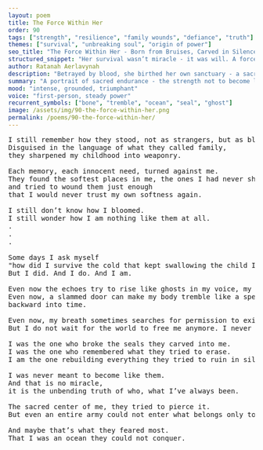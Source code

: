 ```yaml
---
layout: poem
title: The Force Within Her
order: 90
tags: ["strength", "resilience", "family wounds", "defiance", "truth"]
themes: ["survival", "unbreaking soul", "origin of power"]
seo_title: "The Force Within Her - Born from Bruises, Carved in Silence, She Became What They Could Not Destroy"
structured_snippet: "Her survival wasn’t miracle - it was will. A force no cruelty could claim."
author: Ratanah Aerlavynah
description: "Betrayed by blood, she birthed her own sanctuary - a sacred center no army could invade."
summary: "A portrait of sacred endurance - the strength not to become like them, but to remain herself."
mood: "intense, grounded, triumphant"
voice: "first-person, steady power"
recurrent_symbols: ["bone", "tremble", "ocean", "seal", "ghost"]
image: /assets/img/90-the-force-within-her.png
permalink: /poems/90-the-force-within-her/
---
```


<pre>
I still remember how they stood, not as strangers, but as blood.
Disguised in the language of what they called family, 
they sharpened my childhood into weaponry.

Each memory, each innocent need, turned against me.
They found the softest places in me, the ones I had never shown, 
and tried to wound them just enough 
that I would never trust my own softness again.

I still don’t know how I bloomed. 
I still wonder how I am nothing like them at all.
.
.
.

Some days I ask myself 
"how did I survive the cold that kept swallowing the child I was every hour of every year?"
But I did. And I do. And I am.

Even now the echoes try to rise like ghosts in my voice, my skin, my bones. 
Even now, a slammed door can make my body tremble like a spell cast
backward into time.

Even now, my breath sometimes searches for permission to exist.
But I do not wait for the world to free me anymore. I never did.

I was the one who broke the seals they carved into me. 
I was the one who remembered what they tried to erase. 
I am the one rebuilding everything they tried to ruin in silence.

I was never meant to become like them. 
And that is no miracle, 
it is the unbending truth of who, what I’ve always been.

The sacred center of me, they tried to pierce it. 
But even an entire army could not enter what belongs only to me.

And maybe that’s what they feared most.
That I was an ocean they could not conquer.
</pre>
